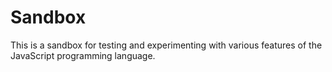 # Sandbox

This is a sandbox for testing and experimenting with various features of the JavaScript programming language.
